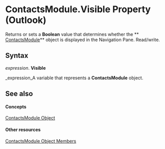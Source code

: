 
# ContactsModule.Visible Property (Outlook)

Returns or sets a  **Boolean** value that determines whether the ** [ContactsModule](fb183bd5-c72f-b38f-97e3-209a2a463d24.md)** object is displayed in the Navigation Pane. Read/write.


## Syntax

 _expression_. **Visible**

 _expression_A variable that represents a  **ContactsModule** object.


## See also


#### Concepts


 [ContactsModule Object](fb183bd5-c72f-b38f-97e3-209a2a463d24.md)
#### Other resources


 [ContactsModule Object Members](b40e316b-2b79-6e46-0bda-7feb67ca5b9e.md)
